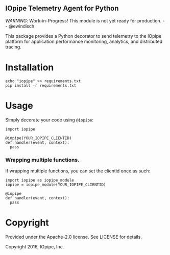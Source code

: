 IOpipe Telemetry Agent for Python
---------------------------------

*WARNING*: Work-in-Progress! This module is not yet ready for production. -- @ewindisch

This package provides a Python decorator
to send telemetry to the IOpipe platform for
application performance monitoring, analytics,
and distributed tracing.

# Installation

```
echo "iopipe" >> requirements.txt
pip install -r requirements.txt
```

# Usage

Simply decorate your code using `@iopipe`:

```
import iopipe

@iopipe(YOUR_IOPIPE_CLIENTID)
def handler(event, context):
  pass
```

### Wrapping multiple functions.

If wrapping multiple functions, you can set the clientid once
as such:

```
import iopipe as iopipe_module
iopipe = iopipe_module(YOUR_IOPIPE_CLIENTID)

@iopipe
def handler(event, context):
  pass
```

# Copyright

Provided under the Apache-2.0 license. See LICENSE for details.

Copyright 2016, IOpipe, Inc.

